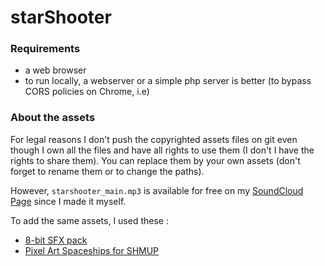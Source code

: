 # starShooter

### Requirements

* a web browser
* to run locally, a webserver or a simple php server is better (to bypass CORS policies on Chrome, i.e)

### About the assets

For legal reasons I don't push the copyrighted assets files on git even though I own all the files 
and have all rights to use them (I don't I have the rights to share them). You can replace them by your own assets 
(don't forget to rename them or to change the paths).

However, `starshooter_main.mp3` is available for free on my [SoundCloud Page](https://soundcloud.com/thrandal/starshooter-main) since I made it myself.

To add the same assets, I used these :
* [8-bit SFX pack](https://www.gamedevmarket.net/asset/8-bit-sfx-pack/)
* [Pixel Art Spaceships for SHMUP](https://www.gamedevmarket.net/asset/pixel-art-spaceships-for-shmup/)